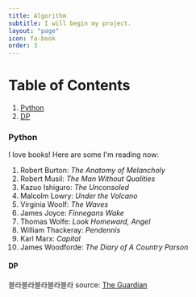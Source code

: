 ```yaml
---
title: Algorithm
subtitle: I will begin my project.
layout: "page"
icon: fa-book
order: 3
---
```


# Table of Contents

1. [Python](#Python)
2. [DP](#DP)



### Python
I love books! Here are some I'm reading now:


1. Robert Burton: *The Anatomy of Melancholy*
2. Robert Musil: *The Man Without Qualities*
3. Kazuo Ishiguro: *The Unconsoled*
4. Malcolm Lowry: *Under the Volcano*
5. Virginia Woolf: *The Waves*
6. James Joyce: *Finnegans Wake*
7. Thomas Wolfe: *Look Homeward, Angel*
8. William Thackeray: *Pendennis*
9. Karl Marx: *Capital*
10. James Woodforde: *The Diary of A Country Parson*



#### DP
블라블라블라블라블라
source: [The Guardian](https://www.theguardian.com/books/booksblog/2011/jan/04/best-boring-books)